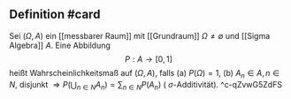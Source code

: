 ## Definition #card 
Sei $(\Omega, A )$ ein [[messbarer Raum]] mit [[Grundraum]] $\Omega \neq \emptyset$ und [[Sigma Algebra]] $A$. Eine Abbildung
$$
P : A \rightarrow[0,1]
$$
heißt Wahrscheinlichkeitsmaß auf $(\Omega, A )$, falls
(a) $P (\Omega)=1$,
(b) $A_n \in A , n \in N$, disjunkt $\Rightarrow P \left(\bigcup_{n \in N } A_n\right)=\sum_{n \in N } P \left(A_n\right)$  ( $\sigma$-Additivität).
^c-qZvwG5ZdFS